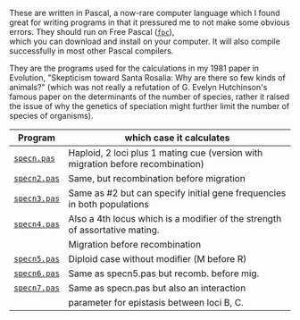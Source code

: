 

These are written in Pascal, a now-rare computer language
which I found great for writing programs in that it
pressured me to not make some obvious errors.  They
should run on Free Pascal ([`fpc`](https://www.freepascal.org/)),  
which you can download and
install on your computer.  It will also compile successfully
in most other Pascal compilers.

They are the programs used for the calculations in my
1981 paper in Evolution, "Skepticism toward Santa Rosalia:
Why are there so few kinds of animals?"
(which was not really a refutation of G. Evelyn Hutchinson's
famous paper on the determinants of the number of species,
rather it raised the issue of why the genetics of speciation
might further limit the number of species of organisms).


| Program  |            which case it calculates |
| -------  |           ------------------------ |
| [`specn.pas`](/software/speciation/specn.pas) |          Haploid, 2 loci plus 1 mating cue (version with migration before recombination) |
| [`specn2.pas`](/software/speciation/specn2.pas) |         Same, but recombination before migration |
| [`specn3.pas`](/software/speciation/specn3.pas) |         Same as #2 but can specify initial gene frequencies in both populations |
| [`specn4.pas`](/software/speciation/specn4.pas) |         Also a 4th locus which is a modifier of the strength of assortative mating. |
|                                               |         Migration before recombination |
| [`specn5.pas`](/software/speciation/specn5.pas) |         Diploid case without modifier (M before R) |
| [`specn6.pas`](/software/speciation/specn6.pas) |         Same as specn5.pas but recomb. before mig. |
| [`specn7.pas`](/software/speciation/specn7.pas) |         Same as specn.pas but also an interaction |
|            |       parameter for epistasis between loci B, C. |
